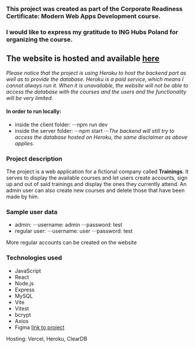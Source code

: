 ### This project was created as part of the **Corporate Readiness Certificate**: **Modern Web Apps Development** course.

### I would like to express my gratitude to **ING Hubs Poland** for organizing the course.

## The website is hosted and available **[here](https://crc-modern-web-development.vercel.app/)**

_Please notice that the project is using Heroku to host the backend part as well as to provide the database. Heroku is a paid service, which means I cannot always run it. When it is unavailable, the website will not be able to access the database with the courses and the users and the functionality will be very limited._

#### In order to run locally:

- inside the client folder:
  ⋅⋅⋅npm run dev
- inside the server folder:
  ⋅⋅⋅npm start
  ⋅⋅⋅*The backend will still try to access the database hosted on Heroku, the same disclaimer as above applies.*

### Project description

The project is a web application for a fictional company called **Trainings**. It serves to display the available courses and let users create accounts, sign up and out of said trainings and display the ones they currently attend. An admin user can also create new courses and delete those that have been made by him.

### Sample user data

- admin:
  ⋅⋅⋅username: admin
  ⋅⋅⋅password: test
- regular user:
  ⋅⋅⋅username: user
  ⋅⋅⋅password: test

More regular accounts can be created on the website

### Technologies used

- JavaScript
- React
- Node.js
- Express
- MySQL
- Vite
- Vitest
- bcrypt
- Axios
- Figma [link to project](https://www.figma.com/community/file/1242498176864334128)

Hosting: Vercel, Heroku, ClearDB

